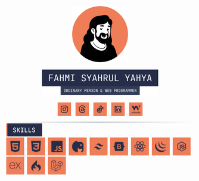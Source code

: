 <div align="center">
  <img src="profile.png" width="150" height="150">
  <br>
  <br>
  <img src="images/label-name.png" width="312">
  <br>
  <br>
  <a href="https://www.instagram.com/code.with.fahmi/"><img src="images/instagran.svg" width="36"></a>
  &nbsp;
  <a href="https://www.threads.net/@code.with.fahmi"><img src="images/threads.svg" width="36"></a>
  &nbsp;
  <a href="https://www.tiktok.com/@code.with.fahmi"><img src="images/tiktok.svg" width="36"></a>
  &nbsp;
  <a href="https://www.linkedin.com/in/fahmi-syahrul-yahya"><img src="images/linkedin.svg" width="36" /></a>
  &nbsp;
  <a href=""><img src="images/w3profile.svg" width="36" /></a>
</div>
<img src="images/border.svg">
<br>
<div>
  <img src="images/label-skills.svg" width="96">
  <br>
  <img src="images/HTML.svg" width="48">&nbsp;
  <img src="images/CSS.svg" width="48">&nbsp;
  <img src="images/JS.svg" width="48">&nbsp;
  <img src="images/PHP.svg" width="48">&nbsp;
  <img src="images/Tailwind.svg" width="48">&nbsp;
  <img src="images/Bootstrap.svg" width="48">&nbsp;
  <img src="images/React.svg" width="48">&nbsp;
  <img src="images/jQuery.svg" width="48">&nbsp;
  <img src="images/Nodejs.svg" width="48">&nbsp;
  <img src="images/Express.svg" width="48">&nbsp;
  <img src="images/CodeIgniter.svg" width="48">&nbsp;
  <img src="images/Laravel.svg" width="48">
</div>
